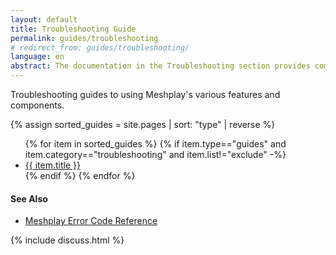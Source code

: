 ```yaml
---
layout: default
title: Troubleshooting Guide
permalink: guides/troubleshooting
# redirect_from: guides/troubleshooting/
language: en
abstract: The documentation in the Troubleshooting section provides comprehensive guidance on troubleshooting in Meshplay and its components, ensuring you can address common issues efficiently.
---
```


Troubleshooting guides to using Meshplay's various features and components.

{% assign sorted_guides = site.pages | sort: "type" | reverse %}

<ul>
    {% for item in sorted_guides %}
    {% if item.type=="guides" and item.category=="troubleshooting" and item.list!="exclude"  -%}
      <li><a href="{{ site.baseurl }}{{ item.url }}">{{ item.title }}</a></li>
      {% endif %}
    {% endfor %}
</ul>

#### See Also

<div class="section">
<ul>
<li><a href="{{ site.baseurl }}/reference/error-codes">Meshplay Error Code Reference</a></li>
</ul>
</div>

{% include discuss.html %}

<!-- {:toc} -->
